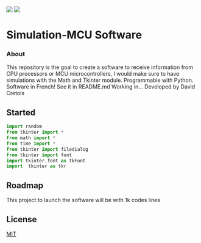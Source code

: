<div>
<img src="https://img.shields.io/github/followers/davidcretois?logo=Github&logoColor=white&style=for-the-badge">
<img src="https://img.shields.io/twitter/follow/Laarsjan?logo=Twitter&style=for-the-badge">
</div>

# Simulation-MCU Software
### About
This repository is the goal to create a software to receive information from CPU processors or MCU microcontrollers, I would make sure to have simulations with the Math and Tkinter module. Programmable with Python. Software in French! See it in README.md
Working in... Developed by David Cretois



## Started

```python
import random
from tkinter import *
from math import *
from time import *
from tkinter import filedialog
from tkinter import font
import tkinter.font as tkFont
import  tkinter as tkr
```

## Roadmap

This project to launch the software will be with 1k codes lines


## License
[MIT](https://choosealicense.com/licenses/mit/)
